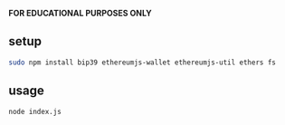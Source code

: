 



**FOR EDUCATIONAL PURPOSES ONLY**

## setup

```bash
sudo npm install bip39 ethereumjs-wallet ethereumjs-util ethers fs
```

## usage

```bash
node index.js
```